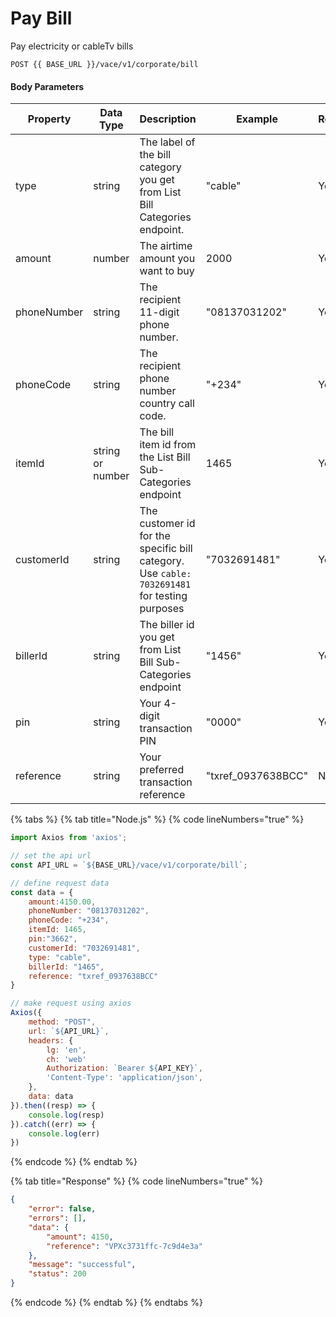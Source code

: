 # Pay Bill

Pay electricity or cableTv bills

```
POST {{ BASE_URL }}/vace/v1/corporate/bill
```

#### Body Parameters

<table><thead><tr><th width="158">Property</th><th width="126">Data Type</th><th width="279">Description</th><th width="173">Example</th><th>Required</th></tr></thead><tbody><tr><td>type</td><td>string</td><td>The label of the bill category you get from List Bill Categories endpoint.</td><td>"cable"</td><td>Yes</td></tr><tr><td>amount</td><td>number</td><td>The airtime amount you want to buy</td><td>2000</td><td>Yes</td></tr><tr><td>phoneNumber</td><td>string</td><td>The recipient 11-digit phone number.</td><td>"08137031202"</td><td>Yes</td></tr><tr><td>phoneCode</td><td>string</td><td>The recipient phone number country call code.</td><td>"+234"</td><td>Yes</td></tr><tr><td>itemId</td><td>string or number</td><td>The bill item id from the List Bill Sub-Categories endpoint</td><td>1465</td><td>Yes</td></tr><tr><td>customerId</td><td>string</td><td>The customer id for the specific bill category. Use <code>cable: 7032691481</code> for testing purposes</td><td>"7032691481"</td><td>Yes</td></tr><tr><td>billerId</td><td>string</td><td>The biller id you get from List Bill Sub-Categories endpoint</td><td>"1456"</td><td>Yes</td></tr><tr><td>pin</td><td>string</td><td>Your 4-digit transaction PIN</td><td>"0000"</td><td>Yes</td></tr><tr><td>reference</td><td>string</td><td>Your preferred transaction reference</td><td>"txref_0937638BCC"</td><td>No</td></tr></tbody></table>

{% tabs %}
{% tab title="Node.js" %}
{% code lineNumbers="true" %}
```javascript
import Axios from 'axios';

// set the api url
const API_URL = `${BASE_URL}/vace/v1/corporate/bill`;

// define request data
const data = {
    amount:4150.00,
    phoneNumber: "08137031202",
    phoneCode: "+234",
    itemId: 1465,
    pin:"3662",
    customerId: "7032691481",
    type: "cable",
    billerId: "1465",
    reference: "txref_0937638BCC"
}

// make request using axios
Axios({
    method: "POST",
    url: `${API_URL}`,
    headers: {
        lg: 'en',
        ch: 'web'
        Authorization: `Bearer ${API_KEY}`,
        'Content-Type': 'application/json',
    },
    data: data
}).then((resp) => {
    console.log(resp)
}).catch((err) => {
    console.log(err)
})
```
{% endcode %}
{% endtab %}

{% tab title="Response" %}
{% code lineNumbers="true" %}
```json
{
    "error": false,
    "errors": [],
    "data": {
        "amount": 4150,
        "reference": "VPXc3731ffc-7c9d4e3a"
    },
    "message": "successful",
    "status": 200
}
```
{% endcode %}
{% endtab %}
{% endtabs %}
